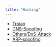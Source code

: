 ```yaml
---
title: "Hacking"
---
```

- [Trojan](Trojan.md)
- [DNS-Spoofing](Others/DNS-Spoofing.md)
- [Others/DoS-Attack](Others/DoS-Attack.md)
- [ARP-spoofing](Others/ARP-spoofing.md)
